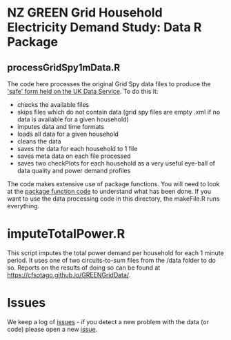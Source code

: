 # NZ GREEN Grid Household Electricity Demand Study: Data R Package

## processGridSpy1mData.R

The code here processes the original Grid Spy data files to produce the ['safe' form held on the UK Data Service](http://reshare.ukdataservice.ac.uk/853334/). To do this it:

 * checks the available files
 * skips files which do not contain data (grid spy files are empty .xml if no data is available for a given household)
 * imputes data and time formats
 * loads all data for a given household
 * cleans the data
 * saves the data for each household to 1 file
 * saves meta data on each file processed
 * saves two checkPlots for each household as a very useful eye-ball of data quality and power demand profiles

The code makes extensive use of package functions. You will need to look at the [package function code](../../R/) to understand what has been done. If you want to use the data processing code in this directory, the makeFile.R runs everything.

# imputeTotalPower.R
This script imputes the total power demand per household for each 1 minute period. It uses one of two circuits-to-sum files from the /data folder to do so. Reports on the results of doing so can be found at https://cfsotago.github.io/GREENGridData/. 

# Issues

We keep a log of [issues](https://github.com/CfSOtago/GREENGridData/issues?utf8=%E2%9C%93&q=is%3Aissue+label%3AgridSpy) - if you detect a new problem with the data (or code) please open a new [issue](https://github.com/CfSOtago/GREENGridData/issues?utf8=%E2%9C%93&q=is%3Aissue+label%3AgridSpy).
